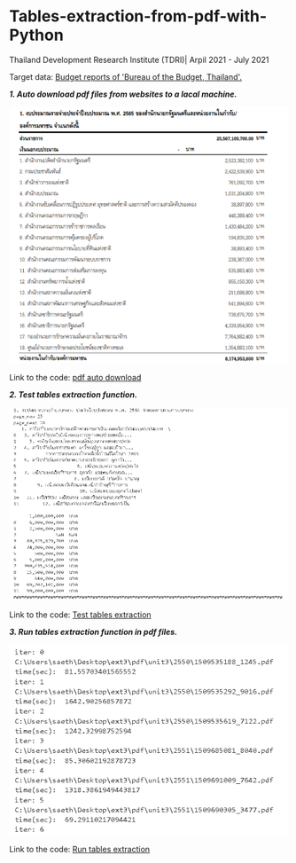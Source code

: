 # Tables-extraction-from-pdf-with-Python

Thailand Development Research Institute (TDRI)| Arpil 2021 - July 2021

Target data: [Budget reports of 'Bureau of the Budget, Thailand'.](https://www.bb.go.th/topic3.php?gid=862&mid=545)

***1. Auto download pdf files from websites to a lacal machine.***

![](Images/pdfPic.png)

Link to the code: [pdf auto download](https://github.com/saeth40/Tables-extraction-from-pdf-with-Python/blob/main/AutoDownload.ipynb)

***2. Test tables extraction function.***

![](Images/pdfFunctionTest.png)

Link to the code: [Test tables extraction](https://github.com/saeth40/Tables-extraction-from-pdf-with-Python/blob/main/Test_tables_extraction.ipynb)

***3. Run tables extraction function in pdf files.***

![](Images/pdfFunctionDeploy.png)

Link to the code: [Run tables extraction](https://github.com/saeth40/Tables-extraction-from-pdf-with-Python/blob/main/Run_tables_extraction.ipynb)

